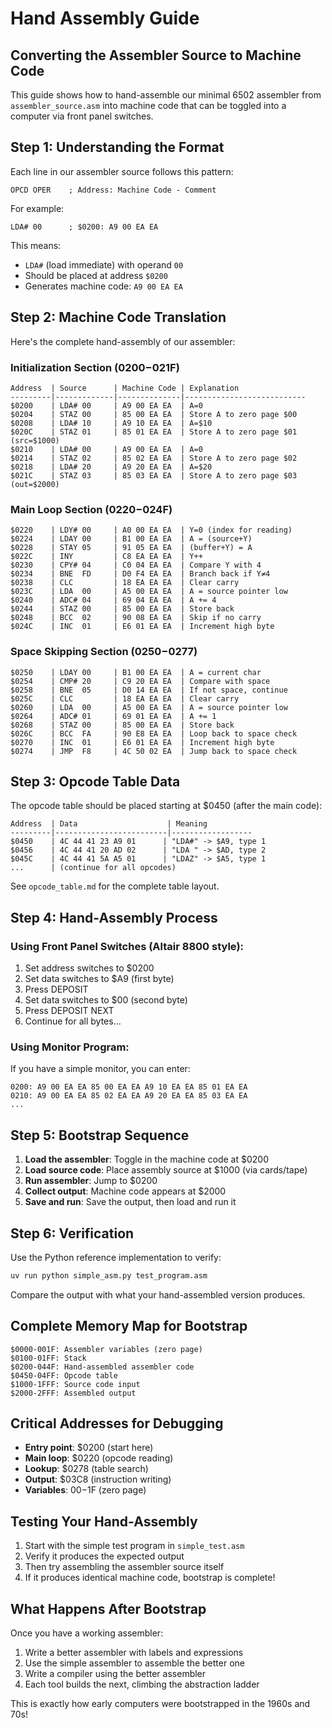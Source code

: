# Hand Assembly Guide

## Converting the Assembler Source to Machine Code

This guide shows how to hand-assemble our minimal 6502 assembler from `assembler_source.asm` into machine code that can be toggled into a computer via front panel switches.

## Step 1: Understanding the Format

Each line in our assembler source follows this pattern:
```
OPCD OPER    ; Address: Machine Code - Comment
```

For example:
```
LDA# 00      ; $0200: A9 00 EA EA
```

This means:
- `LDA#` (load immediate) with operand `00`
- Should be placed at address `$0200`
- Generates machine code: `A9 00 EA EA`

## Step 2: Machine Code Translation

Here's the complete hand-assembly of our assembler:

### Initialization Section ($0200-$021F)
```
Address  | Source      | Machine Code | Explanation
---------|-------------|--------------|---------------------------
$0200    | LDA# 00     | A9 00 EA EA  | A=0
$0204    | STAZ 00     | 85 00 EA EA  | Store A to zero page $00
$0208    | LDA# 10     | A9 10 EA EA  | A=$10
$020C    | STAZ 01     | 85 01 EA EA  | Store A to zero page $01 (src=$1000)
$0210    | LDA# 00     | A9 00 EA EA  | A=0
$0214    | STAZ 02     | 85 02 EA EA  | Store A to zero page $02
$0218    | LDA# 20     | A9 20 EA EA  | A=$20
$021C    | STAZ 03     | 85 03 EA EA  | Store A to zero page $03 (out=$2000)
```

### Main Loop Section ($0220-$024F)
```
$0220    | LDY# 00     | A0 00 EA EA  | Y=0 (index for reading)
$0224    | LDAY 00     | B1 00 EA EA  | A = (source+Y)
$0228    | STAY 05     | 91 05 EA EA  | (buffer+Y) = A
$022C    | INY         | C8 EA EA EA  | Y++
$0230    | CPY# 04     | C0 04 EA EA  | Compare Y with 4
$0234    | BNE  FD     | D0 F4 EA EA  | Branch back if Y≠4
$0238    | CLC         | 18 EA EA EA  | Clear carry
$023C    | LDA  00     | A5 00 EA EA  | A = source pointer low
$0240    | ADC# 04     | 69 04 EA EA  | A += 4
$0244    | STAZ 00     | 85 00 EA EA  | Store back
$0248    | BCC  02     | 90 08 EA EA  | Skip if no carry
$024C    | INC  01     | E6 01 EA EA  | Increment high byte
```

### Space Skipping Section ($0250-$0277)
```
$0250    | LDAY 00     | B1 00 EA EA  | A = current char
$0254    | CMP# 20     | C9 20 EA EA  | Compare with space
$0258    | BNE  05     | D0 14 EA EA  | If not space, continue
$025C    | CLC         | 18 EA EA EA  | Clear carry
$0260    | LDA  00     | A5 00 EA EA  | A = source pointer low
$0264    | ADC# 01     | 69 01 EA EA  | A += 1
$0268    | STAZ 00     | 85 00 EA EA  | Store back
$026C    | BCC  FA     | 90 E8 EA EA  | Loop back to space check
$0270    | INC  01     | E6 01 EA EA  | Increment high byte
$0274    | JMP  F8     | 4C 50 02 EA  | Jump back to space check
```

## Step 3: Opcode Table Data

The opcode table should be placed starting at $0450 (after the main code):

```
Address  | Data                    | Meaning
---------|-------------------------|------------------
$0450    | 4C 44 41 23 A9 01      | "LDA#" -> $A9, type 1
$0456    | 4C 44 41 20 AD 02      | "LDA " -> $AD, type 2
$045C    | 4C 44 41 5A A5 01      | "LDAZ" -> $A5, type 1
...      | (continue for all opcodes)
```

See `opcode_table.md` for the complete table layout.

## Step 4: Hand-Assembly Process

### Using Front Panel Switches (Altair 8800 style):
1. Set address switches to $0200
2. Set data switches to $A9 (first byte)
3. Press DEPOSIT
4. Set data switches to $00 (second byte)
5. Press DEPOSIT NEXT
6. Continue for all bytes...

### Using Monitor Program:
If you have a simple monitor, you can enter:
```
0200: A9 00 EA EA 85 00 EA EA A9 10 EA EA 85 01 EA EA
0210: A9 00 EA EA 85 02 EA EA A9 20 EA EA 85 03 EA EA
...
```

## Step 5: Bootstrap Sequence

1. **Load the assembler**: Toggle in the machine code at $0200
2. **Load source code**: Place assembly source at $1000 (via cards/tape)
3. **Run assembler**: Jump to $0200
4. **Collect output**: Machine code appears at $2000
5. **Save and run**: Save the output, then load and run it

## Step 6: Verification

Use the Python reference implementation to verify:
```bash
uv run python simple_asm.py test_program.asm
```

Compare the output with what your hand-assembled version produces.

## Complete Memory Map for Bootstrap

```
$0000-001F: Assembler variables (zero page)
$0100-01FF: Stack
$0200-044F: Hand-assembled assembler code
$0450-04FF: Opcode table
$1000-1FFF: Source code input
$2000-2FFF: Assembled output
```

## Critical Addresses for Debugging

- **Entry point**: $0200 (start here)
- **Main loop**: $0220 (opcode reading)
- **Lookup**: $0278 (table search)
- **Output**: $03C8 (instruction writing)
- **Variables**: $00-$1F (zero page)

## Testing Your Hand-Assembly

1. Start with the simple test program in `simple_test.asm`
2. Verify it produces the expected output
3. Then try assembling the assembler source itself
4. If it produces identical machine code, bootstrap is complete!

## What Happens After Bootstrap

Once you have a working assembler:
1. Write a better assembler with labels and expressions
2. Use the simple assembler to assemble the better one
3. Write a compiler using the better assembler
4. Each tool builds the next, climbing the abstraction ladder

This is exactly how early computers were bootstrapped in the 1960s and 70s!

